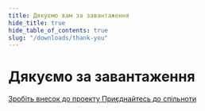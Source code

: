 ```yaml
---
title: Дякуємо вам за завантаження
hide_title: true
hide_table_of_contents: true
slug: "/downloads/thank-you"
---
```


<div className="text-center margin-top--xl">

# Дякуємо за завантаження

<div className="row margin-bottom--lg padding--sm flex-center">
<a className="button button--outline button--warning button--lg margin--sm" href="/contributing">
  Зробіть внесок до проекту
</a>
<a className="button button--outline button--info button--lg margin--sm" href="https://linwood.dev/matrix">
  Приєднайтесь до спільноти
</a>

</div>

</div>
